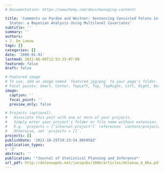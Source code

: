 ```yaml
---
# Documentation: https://wowchemy.com/docs/managing-content/

title: 'Comments on Pardoe and Weitner: Sentencing Convicted Felons in the United
  States: a Bayesian Analysis Using Multilevel Covariates'
subtitle: ''
summary: ''
authors:
- J. De Leeuw
tags: []
categories: []
date: '2006-01-01'
lastmod: 2021-06-06T12:53:33-07:00
featured: false
draft: false

# Featured image
# To use, add an image named `featured.jpg/png` to your page's folder.
# Focal points: Smart, Center, TopLeft, Top, TopRight, Left, Right, BottomLeft, Bottom, BottomRight.
image:
  caption: ''
  focal_point: ''
  preview_only: false

# Projects (optional).
#   Associate this post with one or more of your projects.
#   Simply enter your project's folder or file name without extension.
#   E.g. `projects = ["internal-project"]` references `content/project/deep-learning/index.md`.
#   Otherwise, set `projects = []`.
projects: []
publishDate: '2021-10-25T19:23:54.805958Z'
publication_types:
- '2'
abstract: ''
publication: '*Journal of Statistical Planning and Inference*'
url_pdf: http://deleeuwpdx.net/janspubs/2006/articles/deleeuw_A_06a.pdf
---
```


